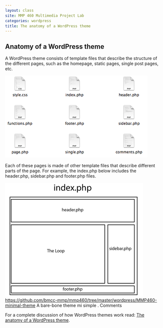 ```yaml
---
layout: class
site: MMP 460 Multimedia Project Lab
categories: wordpress
title: The anatomy of a WordPress theme
---
```


## Anatomy of a WordPress theme

A WordPress theme consists of template files that describe the structure of the different pages, such as the homepage, static pages, single post pages, etc.

![files](wp-files.png)

Each of these pages is made of other template files that describe different parts of the page. For example, the index.php below includes the header.php, sidebar.php and footer.php files.

![theme](wp-anatomy.gif)
https://github.com/bmcc-mmp/mmp460/tree/master/wordpress/MMP460-minimal-theme
A bare-bone theme mi simple . Comments 

For a complete discussion of how WordPress themes work read: [The anatomy of a WordPress theme](http://yoast.com/wordpress-theme-anatomy/).
